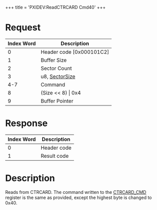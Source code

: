 +++
title = 'PXIDEV:ReadCTRCARD Cmd40'
+++

# Request

| Index Word | Description                                                   |
|------------|---------------------------------------------------------------|
| 0          | Header code \[0x000101C2\]                                    |
| 1          | Buffer Size                                                   |
| 2          | Sector Count                                                  |
| 3          | u8, [SectorSize](Gamecard_Services_PXI#SectorSize "wikilink") |
| 4-7        | Command                                                       |
| 8          | (Size \<\< 8) \| 0x4                                          |
| 9          | Buffer Pointer                                                |

# Response

| Index Word | Description |
|------------|-------------|
| 0          | Header code |
| 1          | Result code |

# Description

Reads from CTRCARD. The command written to the
[CTRCARD_CMD](CTRCARD_Registers#CTRCARD_CMD "wikilink") register is the
same as provided, except the highest byte is changed to 0x40.
